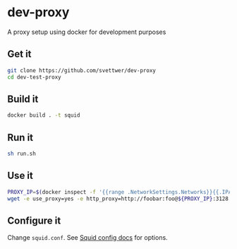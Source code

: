 # dev-proxy
A proxy setup using docker for development purposes


## Get it
```bash
git clone https://github.com/svettwer/dev-proxy
cd dev-test-proxy
```

## Build it
```bash
docker build . -t squid
```

## Run it
```bash
sh run.sh
```

## Use it
```bash
PROXY_IP=$(docker inspect -f '{{range .NetworkSettings.Networks}}{{.IPAddress}}{{end}}' squid)
wget -e use_proxy=yes -e http_proxy=http://foobar:foo@${PROXY_IP}:3128 google.de
```

## Configure it
Change `squid.conf`.
See [Squid config docs](http://www.squid-cache.org/Doc/config/) for options.